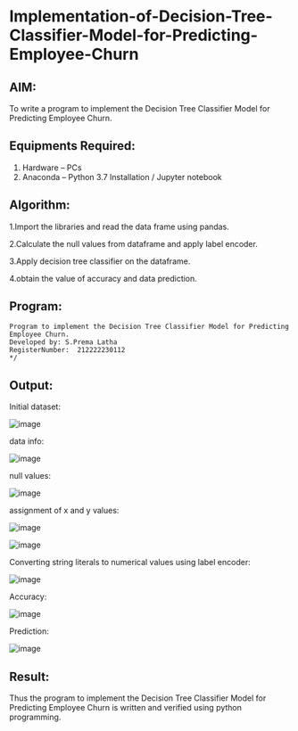 # Implementation-of-Decision-Tree-Classifier-Model-for-Predicting-Employee-Churn

## AIM:
To write a program to implement the Decision Tree Classifier Model for Predicting Employee Churn.

## Equipments Required:
1. Hardware – PCs
2. Anaconda – Python 3.7 Installation / Jupyter notebook

## Algorithm:
1.Import the libraries and read the data frame using pandas.

2.Calculate the null values from dataframe and apply label encoder.

3.Apply decision tree classifier on the dataframe.

4.obtain the value of accuracy and data prediction.

## Program:
```
Program to implement the Decision Tree Classifier Model for Predicting Employee Churn.
Developed by: S.Prema Latha
RegisterNumber:  212222230112
*/
```

## Output:
Initial dataset:

![image](https://github.com/SriramS22/Implementation-of-Decision-Tree-Classifier-Model-for-Predicting-Employee-Churn/assets/119094390/a89c4f08-8885-4cd3-aef9-3b184a40c0aa)

data info:

![image](https://github.com/SriramS22/Implementation-of-Decision-Tree-Classifier-Model-for-Predicting-Employee-Churn/assets/119094390/edab3131-9339-40a5-98d0-f81392e14ff3)

null values:

![image](https://github.com/SriramS22/Implementation-of-Decision-Tree-Classifier-Model-for-Predicting-Employee-Churn/assets/119094390/7467cc3f-1609-464f-a0e4-c463a31e19a4)

assignment of x and y values:

![image](https://github.com/SriramS22/Implementation-of-Decision-Tree-Classifier-Model-for-Predicting-Employee-Churn/assets/119094390/4f05e9f5-48af-445d-87a9-254cc415c1f5)

![image](https://github.com/SriramS22/Implementation-of-Decision-Tree-Classifier-Model-for-Predicting-Employee-Churn/assets/119094390/75f78e7d-f896-4385-a546-90f4408c5ced)

Converting string literals to numerical values using label encoder:

![image](https://github.com/SriramS22/Implementation-of-Decision-Tree-Classifier-Model-for-Predicting-Employee-Churn/assets/119094390/12469a7b-8436-460d-a816-02f6de0c544e)

Accuracy:

![image](https://github.com/SriramS22/Implementation-of-Decision-Tree-Classifier-Model-for-Predicting-Employee-Churn/assets/119094390/b2ed80e0-0374-416d-8827-e529a59b7c42)

Prediction:

![image](https://github.com/SriramS22/Implementation-of-Decision-Tree-Classifier-Model-for-Predicting-Employee-Churn/assets/119094390/43acb284-2d8a-4119-823c-8a9410dc3196)


## Result:
Thus the program to implement the  Decision Tree Classifier Model for Predicting Employee Churn is written and verified using python programming.
